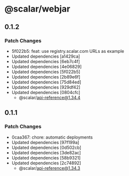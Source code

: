 # @scalar/webjar

## 0.1.2

### Patch Changes

- 5f022b5: feat: use registry.scalar.com URLs as example
- Updated dependencies [a1429ca]
- Updated dependencies [6eb7c4f]
- Updated dependencies [4e06829]
- Updated dependencies [5f022b5]
- Updated dependencies [2b89e6f]
- Updated dependencies [75d84ed]
- Updated dependencies [929df42]
- Updated dependencies [0804cfc]
  - @scalar/api-reference@1.34.4

## 0.1.1

### Patch Changes

- 0caa367: chore: automatic deployments
- Updated dependencies [97f199a]
- Updated dependencies [0d502cb]
- Updated dependencies [3de82ac]
- Updated dependencies [58b9321]
- Updated dependencies [2c74892]
  - @scalar/api-reference@1.34.3
